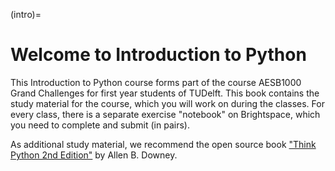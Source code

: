 (intro)=
# Welcome to Introduction to Python

This Introduction to Python course forms part of the course AESB1000 Grand Challenges 
for first year students of TUDelft. This book contains the study material for the course, 
which you will work on during the classes. For every class, there is a separate
exercise "notebook" on Brightspace, which you need to complete and
submit (in pairs).

As additional study material, we recommend the open source book
["Think Python 2nd Edition"](https://greenteapress.com/wp/think-python-2e/)
by Allen B. Downey.

<!-- For Lesson 1, the topics are to set up Python on your computer (Installation)
and to study Files and Folders, part 1 to 5.
For this course, and all other courses too, we recommend that you create a folder for the course to store course file and exercise notebooks that you hand in.
 -->

